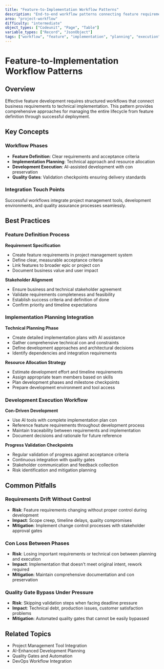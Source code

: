 ```yaml
---
title: "Feature-to-Implementation Workflow Patterns"
description: "End-to-end workflow patterns connecting feature requirements to implementation planning and execution"
area: "project-workflow"
difficulty: "intermediate"
object_types: ["Codeunit", "Page", "Table"]
variable_types: ["Record", "JsonObject"]
tags: ["workflow", "feature", "implementation", "planning", "execution"]
---
```


# Feature-to-Implementation Workflow Patterns

## Overview

Effective feature development requires structured workflows that connect business requirements to technical implementation. This pattern provides comprehensive approaches for managing the entire lifecycle from feature definition through successful deployment.

## Key Concepts

### Workflow Phases
- **Feature Definition**: Clear requirements and acceptance criteria
- **Implementation Planning**: Technical approach and resource allocation
- **Development Execution**: AI-assisted development with con preservation
- **Quality Gates**: Validation checkpoints ensuring delivery standards

### Integration Touch Points
Successful workflows integrate project management tools, development environments, and quality assurance processes seamlessly.

## Best Practices

### Feature Definition Process

**Requirement Specification**
- Create feature requirements in project management system
- Define clear, measurable acceptance criteria
- Link features to broader epic or project con
- Document business value and user impact

**Stakeholder Alignment**
- Ensure business and technical stakeholder agreement
- Validate requirements completeness and feasibility
- Establish success criteria and definition of done
- Confirm priority and timeline expectations

### Implementation Planning Integration

**Technical Planning Phase**
- Create detailed implementation plans with AI assistance
- Gather comprehensive technical con and constraints
- Define development approaches and architectural decisions
- Identify dependencies and integration requirements

**Resource Allocation Strategy**
- Estimate development effort and timeline requirements
- Assign appropriate team members based on skills
- Plan development phases and milestone checkpoints
- Prepare development environment and tool access

### Development Execution Workflow

**Con-Driven Development**
- Use AI tools with complete implementation plan con
- Reference feature requirements throughout development process
- Maintain traceability between requirements and implementation
- Document decisions and rationale for future reference

**Progress Validation Checkpoints**
- Regular validation of progress against acceptance criteria
- Continuous integration with quality gates
- Stakeholder communication and feedback collection
- Risk identification and mitigation planning

## Common Pitfalls

### Requirements Drift Without Control
- **Risk**: Feature requirements changing without proper control during development
- **Impact**: Scope creep, timeline delays, quality compromises
- **Mitigation**: Implement change control processes with stakeholder approval gates

### Con Loss Between Phases
- **Risk**: Losing important requirements or technical con between planning and execution
- **Impact**: Implementation that doesn't meet original intent, rework required
- **Mitigation**: Maintain comprehensive documentation and con preservation

### Quality Gate Bypass Under Pressure
- **Risk**: Skipping validation steps when facing deadline pressure
- **Impact**: Technical debt, production issues, customer satisfaction problems
- **Mitigation**: Automated quality gates that cannot be easily bypassed

## Related Topics

- Project Management Tool Integration
- AI-Enhanced Development Planning
- Quality Gates and Automation
- DevOps Workflow Integration
